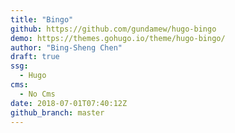```yaml
---
title: "Bingo"
github: https://github.com/gundamew/hugo-bingo
demo: https://themes.gohugo.io/theme/hugo-bingo/
author: "Bing-Sheng Chen"
draft: true
ssg:
  - Hugo
cms:
  - No Cms
date: 2018-07-01T07:40:12Z
github_branch: master
---
```

